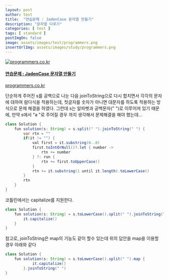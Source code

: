 ```yaml
---
layout: post
author: test
title:  "연습문제 : JadenCase 문자열 만들기"
description: "문자열 다루기"
categories: [ test ]
tags: [ standard ]
postImgOn: false
image: assets/images/test/programmers.png
insertUrlImg: assets/images/study/programmers.png
---
```


<div class="card h-100 my-u-padding"><div class="insertcover"><a target="_blank" class="text-dark" href="https://programmers.co.kr/learn/courses/30/lessons/12949"><div class=""><img class="inserturl" src="{{site.baseurl}}/{{ page.insertUrlImg}}" alt="programmers.co.kr"/></div><div class="insert-img-body"><h4 class="insert-img-title">연습문제 : JadenCase 문자열 만들기</h4><p class="insert-img-description">programmers.co.kr</p></div></a></div></div>

단순하게 주어진 s를 공백으로 나눈 다음 joinToString으로 다시 합치면서 각각의 문자에 대하여 람다식을 적용하는데, 첫글자를 숫자가 아니면 대문자를 하도록 적용하는 방식으로 문제 해결을 하였다.
그런데 s는 알파벳과 공백문자(" ")로 이루어져 있기 때문에, 만약 s에서 "a "로 주어질 경우 까지 생각해서 문제해결을 해야 했는데...

```java
class Solution {
    fun solution(s: String) = s.split(" ").joinToString(" ") {
        var rtn = ""
        if(it != "") {
            val first = it.substring(0..0)
            first.toIntOrNull()?.let { number ->
                rtn += number
            } ?: run {
                rtn += first.toUpperCase()
            }
            rtn += it.substring(1 until it.length).toLowerCase()
        }
        rtn
    }
}
```

코틀린에서는 capitalize를 지원한다.

```java
class Solution {
    fun solution(s: String) = s.toLowerCase().split(" ").joinToString(" ") {
        it.capitalize()
    }
}
```

참고로, joinToString은 map의 기능도 같이 할수 있는데 위의 답안을 map을 이용할 경우 아래와 같다

```java
class Solution {
    fun solution(s: String) = s.toLowerCase().split(" ").map {
            it.capitalize()
        }.joinToString(" ")
}
```